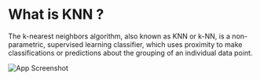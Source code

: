 
# What is KNN ?

The k-nearest neighbors algorithm, also known as KNN or k-NN, is a non-parametric, supervised learning classifier, which uses proximity to make classifications or predictions about the grouping of an individual data point.

![App Screenshot](https://qph.cf2.quoracdn.net/main-qimg-1628432c5ea51c2f78c139cd31174a6a)